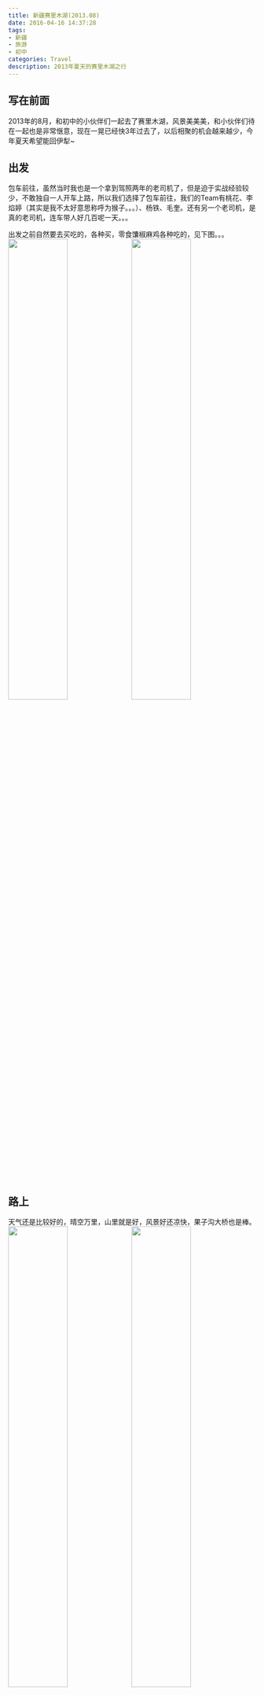 ```yaml
---
title: 新疆赛里木湖(2013.08)
date: 2016-04-16 14:37:28
tags: 
- 新疆
- 旅游
- 初中
categories: Travel
description: 2013年夏天的赛里木湖之行
---
```

## 写在前面
2013年的8月，和初中的小伙伴们一起去了赛里木湖，风景美美美，和小伙伴们待在一起也是非常惬意，现在一晃已经快3年过去了，以后相聚的机会越来越少，今年夏天希望能回伊犁~

## 出发
包车前往，虽然当时我也是一个拿到驾照两年的老司机了，但是迫于实战经验较少，不敢独自一人开车上路，所以我们选择了包车前往，我们的Team有桃花、李焰婷（其实是我不太好意思称呼为猴子。。。）、杨铁、毛奎。还有另一个老司机，是真的老司机，连车带人好几百呢一天。。。

出发之前自然要去买吃的，各种买，零食馕椒麻鸡各种吃的，见下图。。。
<img src="http://7xsv9s.com1.z0.glb.clouddn.com/201308_Sailimuhu%2FIMG_1019.JPG" width="49%">  <img src="http://7xsv9s.com1.z0.glb.clouddn.com/201308_Sailimuhu%2FIMG_1021.JPG" width="49%">

## 路上
天气还是比较好的，晴空万里，山里就是好，风景好还凉快，果子沟大桥也是棒。
<img src="http://7xsv9s.com1.z0.glb.clouddn.com/201308_Sailimuhu%2FIMG_1025.JPG" width="49%">  <img src="http://7xsv9s.com1.z0.glb.clouddn.com/201308_Sailimuhu%2FIMG_1024.JPG" width="49%">
<img src="http://7xsv9s.com1.z0.glb.clouddn.com/201308_Sailimuhu%2FIMG_1027.JPG" width="49%">  <img src="http://7xsv9s.com1.z0.glb.clouddn.com/201308_Sailimuhu%2FIMG_1029.JPG" width="49%">
<img src="http://7xsv9s.com1.z0.glb.clouddn.com/201308_Sailimuhu%2FIMG_1034.JPG" width="49%">  <img src="http://7xsv9s.com1.z0.glb.clouddn.com/201308_Sailimuhu%2FIMG_1031.JPG" width="49%">

## 到达
初次到达，感受一下~
![](http://7xsv9s.com1.z0.glb.clouddn.com/201308_Sailimuhu%2FIMG_1035.JPG)
<img src="http://7xsv9s.com1.z0.glb.clouddn.com/201308_Sailimuhu%2FIMG_1037.JPG" width="49%">  <img src="http://7xsv9s.com1.z0.glb.clouddn.com/201308_Sailimuhu%2FIMG_1036.JPG" width="49%">

然后就是各种拍。。。
<img src="http://7xsv9s.com1.z0.glb.clouddn.com/201308_Sailimuhu%2FIMG_1038.JPG" width="49%">  <img src="http://7xsv9s.com1.z0.glb.clouddn.com/201308_Sailimuhu%2FIMG_1039.JPG" width="49%">
<img src="http://7xsv9s.com1.z0.glb.clouddn.com/201308_Sailimuhu%2FIMG_1044.JPG" width="49%">  <img src="http://7xsv9s.com1.z0.glb.clouddn.com/201308_Sailimuhu%2FIMG_1045.JPG" width="49%">
<img src="http://7xsv9s.com1.z0.glb.clouddn.com/201308_Sailimuhu%2FIMG_1046.JPG" width="49%">  <img src="http://7xsv9s.com1.z0.glb.clouddn.com/201308_Sailimuhu%2FIMG_1040.JPG" width="49%">
![](http://7xsv9s.com1.z0.glb.clouddn.com/201308_Sailimuhu%2FP1030094.JPG)
![](http://7xsv9s.com1.z0.glb.clouddn.com/201308_Sailimuhu%2FP1030097.JPG)


## 爬山
虽然只是个小山坡，但是山上俯瞰赛里木湖还是蛮爽的~
![](http://7xsv9s.com1.z0.glb.clouddn.com/201308_Sailimuhu%2FIMG_1050.JPG)
![](http://7xsv9s.com1.z0.glb.clouddn.com/201308_Sailimuhu%2FIMG_1055.JPG)
![](http://7xsv9s.com1.z0.glb.clouddn.com/201308_Sailimuhu%2FIMG_1061.JPG)
![](http://7xsv9s.com1.z0.glb.clouddn.com/201308_Sailimuhu%2FP1030098.JPG)
<img src="http://7xsv9s.com1.z0.glb.clouddn.com/201308_Sailimuhu%2FIMG_1048.JPG" width="49%">  <img src="http://7xsv9s.com1.z0.glb.clouddn.com/201308_Sailimuhu%2FIMG_1049.JPG" width="49%">

小山坡加各种照~
<img src="http://7xsv9s.com1.z0.glb.clouddn.com/201308_Sailimuhu%2FIMG_1056.JPG" width="49%">  <img src="http://7xsv9s.com1.z0.glb.clouddn.com/201308_Sailimuhu%2FIMG_1060.JPG" width="49%">
<img src="http://7xsv9s.com1.z0.glb.clouddn.com/201308_Sailimuhu%2FIMG_1064.JPG" width="49%">  <img src="http://7xsv9s.com1.z0.glb.clouddn.com/201308_Sailimuhu%2FIMG_1070.JPG" width="49%">
<img src="http://7xsv9s.com1.z0.glb.clouddn.com/201308_Sailimuhu%2FIMG_1067.JPG" width="49%">  <img src="http://7xsv9s.com1.z0.glb.clouddn.com/201308_Sailimuhu%2FIMG_1077.JPG" width="49%">
<img src="http://7xsv9s.com1.z0.glb.clouddn.com/201308_Sailimuhu%2FIMG_1072.JPG" width="49%">  <img src="http://7xsv9s.com1.z0.glb.clouddn.com/201308_Sailimuhu%2FIMG_1078.JPG" width="49%">
![](http://7xsv9s.com1.z0.glb.clouddn.com/201308_Sailimuhu%2FIMG_1076.JPG)
<img src="http://7xsv9s.com1.z0.glb.clouddn.com/201308_Sailimuhu%2FP1030111.JPG" width="49%">  <img src="http://7xsv9s.com1.z0.glb.clouddn.com/201308_Sailimuhu%2FP1030113.JPG" width="49%">
<img src="http://7xsv9s.com1.z0.glb.clouddn.com/201308_Sailimuhu%2FP1030117.JPG" width="49%">  <img src="http://7xsv9s.com1.z0.glb.clouddn.com/201308_Sailimuhu%2FP1030114.JPG" width="49%">
<img src="http://7xsv9s.com1.z0.glb.clouddn.com/201308_Sailimuhu%2FP1030119.JPG" width="49%">  <img src="http://7xsv9s.com1.z0.glb.clouddn.com/201308_Sailimuhu%2FP1030121.JPG" width="49%">
<img src="http://7xsv9s.com1.z0.glb.clouddn.com/201308_Sailimuhu%2FP1030126.JPG" width="49%">  <img src="http://7xsv9s.com1.z0.glb.clouddn.com/201308_Sailimuhu%2FP1030128.JPG" width="49%">
<img src="http://7xsv9s.com1.z0.glb.clouddn.com/201308_Sailimuhu%2FP1030131.JPG" width="49%">  <img src="http://7xsv9s.com1.z0.glb.clouddn.com/201308_Sailimuhu%2FP1030132.JPG" width="49%">
<img src="http://7xsv9s.com1.z0.glb.clouddn.com/201308_Sailimuhu%2FP1030133.JPG" width="49%">  <img src="http://7xsv9s.com1.z0.glb.clouddn.com/201308_Sailimuhu%2FP1030135.JPG" width="49%">
<img src="http://7xsv9s.com1.z0.glb.clouddn.com/201308_Sailimuhu%2FP1030146.JPG" width="49%">  <img src="http://7xsv9s.com1.z0.glb.clouddn.com/201308_Sailimuhu%2FP1030153.JPG" width="49%">
<img src="http://7xsv9s.com1.z0.glb.clouddn.com/201308_Sailimuhu%2FP1030157.JPG" width="49%">  <img src="http://7xsv9s.com1.z0.glb.clouddn.com/201308_Sailimuhu%2FP1030108.JPG" width="49%">

## 返回
一早粗发，下午七八点打道回府~
<img src="http://7xsv9s.com1.z0.glb.clouddn.com/201308_Sailimuhu%2FIMG_1096.JPG" width="49%">  <img src="http://7xsv9s.com1.z0.glb.clouddn.com/201308_Sailimuhu%2FIMG_1102.JPG" width="49%">

## 后记
今天回去浪~必须的！

&nbsp;
***最后，两段小视频~***
<video id="video1" src="http://7xsv9s.com1.z0.glb.clouddn.com/201308_Sailimuhu%2FIMG_1080.MOV" controls></video>
<video id="video2" src="http://7xsv9s.com1.z0.glb.clouddn.com/201308_Sailimuhu%2FIMG_1095.MOV" controls></video>